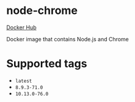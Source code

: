 # node-chrome
[Docker Hub](https://hub.docker.com/r/feeni/node-chrome)

Docker image that contains Node.js and Chrome

# Supported tags
* `latest`
* `8.9.3-71.0`
* `10.13.0-76.0`

